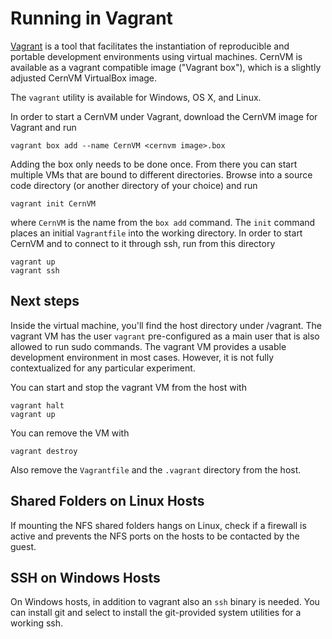 # Running in Vagrant

[Vagrant](https://www.vagrantup.com/) is a tool that facilitates the instantiation of reproducible and portable development environments using virtual machines.  CernVM is available as a vagrant compatible image ("Vagrant box"), which is a slightly adjusted CernVM VirtualBox image.

The `vagrant` utility is available for Windows, OS X, and Linux.

In order to start a CernVM under Vagrant, download the CernVM image for Vagrant and run

    vagrant box add --name CernVM <cernvm image>.box

Adding the box only needs to be done once.  From there you can start multiple VMs that are bound to different directories.  Browse into a source code directory (or another directory of your choice) and run

    vagrant init CernVM

where `CernVM` is the name from the `box add` command.  The `init` command places an initial `Vagrantfile` into the working directory.  In order to start CernVM and to connect to it through ssh, run from this directory

    vagrant up
    vagrant ssh

## Next steps

Inside the virtual machine, you'll find the host directory under /vagrant.  The vagrant VM has the user `vagrant` pre-configured as a main user that is also allowed to run sudo commands.  The vagrant VM provides a usable development environment in most cases.  However, it is not fully contextualized for any particular experiment.

You can start and stop the vagrant VM from the host with

    vagrant halt
    vagrant up

You can remove the VM with

    vagrant destroy

Also remove the `Vagrantfile` and the `.vagrant` directory from the host.

## Shared Folders on Linux Hosts

If mounting the NFS shared folders hangs on Linux, check if a firewall is active and prevents the NFS ports on the hosts to be contacted by the guest.

## SSH on Windows Hosts

On Windows hosts, in addition to vagrant also an `ssh` binary is needed.  You can install git and select to install the git-provided system utilities for a working ssh.
